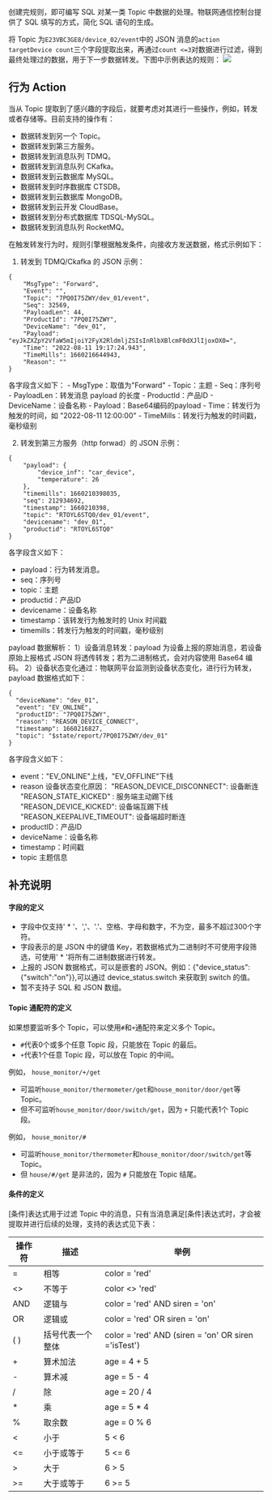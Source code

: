 ﻿

创建完规则，即可编写 SQL 对某一类 Topic 中数据的处理。物联网通信控制台提供了 SQL 填写的方式，简化 SQL 语句的生成。

将 Topic 为`E23VBC3GE8/device_02/event`中的 JSON 消息的`action targetDevice count`三个字段提取出来，再通过`count <=3`对数据进行过滤，得到最终处理过的数据，用于下一步数据转发。下图中示例表达的规则：
![](https://main.qcloudimg.com/raw/ad88244868f27cb44d47d65c49227e36.png)

## 行为 Action

当从 Topic 提取到了感兴趣的字段后，就要考虑对其进行一些操作，例如，转发或者存储等。目前支持的操作有：

- 数据转发到另一个 Topic。
- 数据转发到第三方服务。
- 数据转发到消息队列 TDMQ。
- 数据转发到消息队列 CKafka。
- 数据转发到云数据库 MySQL。
- 数据转发到时序数据库 CTSDB。
- 数据转发到云数据库 MongoDB。
- 数据转发到云开发 CloudBase。
- 数据转发到分布式数据库 TDSQL-MySQL。
- 数据转发到消息队列 RocketMQ。

在触发转发行为时，规则引擎根据触发条件，向接收方发送数据，格式示例如下：

1. 转发到 TDMQ/Ckafka 的 JSON 示例：

```
{
	"MsgType": "Forward",
	"Event": "",
	"Topic": "7PQ0I75ZWY/dev_01/event",
	"Seq": 32569,
	"PayloadLen": 44,
	"ProductId": "7PQ0I75ZWY",
	"DeviceName": "dev_01",
	"Payload": "eyJkZXZpY2VfaW5mIjoiY2FyX2RldmljZSIsInRlbXBlcmF0dXJlIjoxOX0=",
	"Time": "2022-08-11 19:17:24.943",
	"TimeMills": 1660216644943,
	"Reason": ""
}
```

各字段含义如下：
	- MsgType：取值为"Forward"
	- Topic：主题
	- Seq：序列号
	- PayloadLen：转发消息 payload 的长度
	- ProductId：产品ID
	- DeviceName：设备名称
	- Payload：Base64编码的payload
	- Time：转发行为触发的时间，如 "2022-08-11 12:00:00"
	- TimeMills：转发行为触发的时间戳，毫秒级别

2. 转发到第三方服务（http forwad）的 JSON 示例：

```
{
	"payload": {
		"device_inf": "car_device",
		"temperature": 26
	},
	"timemills": 1660210398035,
	"seq": 212934692,
	"timestamp": 1660210398,
	"topic": "RTOYL6STQ0/dev_01/event",
	"devicename": "dev_01",
	"productid": "RTOYL6STQ0"
}
```

 各字段含义如下：

- payload：行为转发消息。
- seq：序列号
- topic：主题
- productid：产品ID
- devicename：设备名称
- timestamp：该转发行为触发时的 Unix 时间戳
- timemills：转发行为触发的时间戳，毫秒级别

payload 数据解析：
1）设备消息转发：payload 为设备上报的原始消息，若设备原始上报格式 JSON 将透传转发；若为二进制格式，会对内容使用 Base64 编码。
2）设备状态变化通过：物联网平台监测到设备状态变化，进行行为转发，payload 数据格式如下：

```
{
  "deviceName": "dev_01",
  "event": "EV_ONLINE",
  "productID": "7PQ0I75ZWY",
  "reason": "REASON_DEVICE_CONNECT",
  "timestamp": 1660216827,
  "topic": "$state/report/7PQ0I75ZWY/dev_01"
}
```

各字段含义如下：

- event："EV_ONLINE"上线，"EV_OFFLINE"下线
- reason 设备状态变化原因：
  "REASON_DEVICE_DISCONNECT": 设备断连
  "REASON_STATE_KICKED" : 服务端主动踢下线
  "REASON_DEVICE_KICKED":   设备端互踢下线
  "REASON_KEEPALIVE_TIMEOUT":  设备端超时断连
- productID：产品ID
- deviceName：设备名称
- timestamp：时间戳
- topic 主题信息

## 补充说明

#### 字段的定义

- 字段中仅支持' * '、','、'.'、空格、字母和数字，不为空，最多不超过300个字符。
- 字段表示的是 JSON 中的键值 Key，若数据格式为二进制时不可使用字段筛选，可使用' * '将所有二进制数据进行转发。
- 上报的 JSON 数据格式，可以是嵌套的 JSON。例如：{"device_status":{"switch":"on"}},可以通过 device_status.switch 来获取到 switch 的值。
- 暂不支持子 SQL 和 JSON 数组。



#### Topic 通配符的定义

如果想要监听多个 Topic，可以使用`#`和`+`通配符来定义多个 Topic。

- `#`代表0个或多个任意 Topic 段，只能放在 Topic 的最后。
- `+`代表1个任意 Topic 段，可以放在 Topic 的中间。

例如， `house_monitor/+/get`

- 可监听`house_monitor/thermometer/get`和`house_monitor/door/get`等 Topic。
- 但不可监听`house_monitor/door/switch/get`，因为 `+` 只能代表1个 Topic 段。

例如， `house_monitor/#`

- 可监听`house_monitor/thermometer`和`house_monitor/door/switch/get`等 Topic。
- 但 `house/#/get` 是非法的，因为 `#` 只能放在 Topic 结尾。

#### 条件的定义

[条件]表达式用于过滤 Topic 中的消息，只有当消息满足[条件]表达式时，才会被提取并进行后续的处理，支持的表达式见下表：

| 操作符 | 描述             | 举例                                                |
| ------ | ---------------- | --------------------------------------------------- |
| =      | 相等             | color = 'red'                                       |
| <>     | 不等于           | color <> 'red'                                      |
| AND    | 逻辑与           | color = 'red' AND siren = 'on'                      |
| OR     | 逻辑或           | color = 'red' OR siren = 'on'                       |
| ( )    | 括号代表一个整体 | color = 'red' AND (siren = 'on' OR siren ='isTest') |
| +      | 算术加法         | age = 4 + 5                                         |
| -      | 算术减           | age = 5 - 4                                         |
| /      | 除               | age = 20 / 4                                        |
| *      | 乘               | age = 5 * 4                                         |
| %      | 取余数           | age = 0 % 6                                         |
| <      | 小于             | 5 < 6                                               |
| <=     | 小于或等于       | 5 <= 6                                              |
| >      | 大于             | 6 > 5                                               |
| >=     | 大于或等于       | 6 >= 5                                              |

